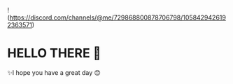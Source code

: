 !(https://discord.com/channels/@me/729868800878706798/1058429426192363571)
# HELLO THERE 👋
✨I hope you have a great day 😊

<!--
**Elza-Morgan/Elza-Morgan** is a ✨ _special_ ✨ repository because its `README.md` (this file) appears on your GitHub profile.

Here are some ideas to get you started:

- 🔭 I’m currently working on ...
- 🌱 I’m currently learning ...
- 👯 I’m looking to collaborate on ...
- 🤔 I’m looking for help with ...
- 💬 Ask me about ...
- 📫 How to reach me: ...
- 😄 Pronouns: ...
- ⚡ Fun fact: ...
-->
